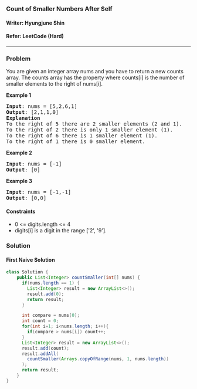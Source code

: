 ### Count of Smaller Numbers After Self
#### Writer: Hyungjune Shin
#### Refer: LeetCode (Hard)
* * *
### Problem
You are given an integer array nums and you have to return a new counts array. The counts array has the property where counts[i] is the number of smaller elements to the right of nums[i].

<b>Example 1</b>
<pre>
<b>Input</b>: nums = [5,2,6,1]
<b>Output</b>: [2,1,1,0]
<b>Explanation</b> 
To the right of 5 there are 2 smaller elements (2 and 1).
To the right of 2 there is only 1 smaller element (1).
To the right of 6 there is 1 smaller element (1).
To the right of 1 there is 0 smaller element.
</pre>

<b>Example 2</b>
<pre>
<b>Input</b>: nums = [-1]
<b>Output</b>: [0]
</pre>

<b>Example 3</b>
<pre>
<b>Input</b>: nums = [-1,-1]
<b>Output</b>: [0,0]
</pre>

#### Constraints
- 0 <= digits.length <= 4
- digits[i] is a digit in the range ['2', '9'].

### Solution
#### First Naive Solution
```java
class Solution {
    public List<Integer> countSmaller(int[] nums) {
      if(nums.length == 1) {
        List<Integer> result = new ArrayList<>();
        result.add(0);
        return result;
      }

      int compare = nums[0];
      int count = 0;
      for(int i=1; i<nums.length; i++){
        if(compare > nums[i]) count++;
      }
      List<Integer> result = new ArrayList<>();
      result.add(count);
      result.addAll(
        countSmaller(Arrays.copyOfRange(nums, 1, nums.length))
      );
      return result;
    }
}
```
